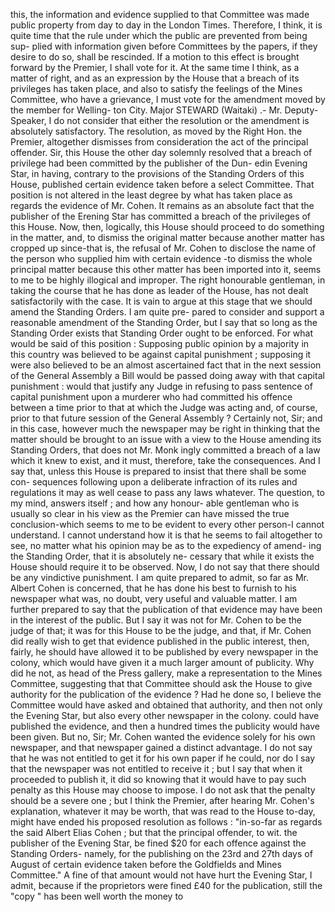 this, the information and evidence supplied to that Committee was made public property from day to day in the London Times. Therefore, I think, it is quite time that the rule under which the public are prevented from being sup- plied with information given before Committees by the papers, if they desire to do so, shall be rescinded. If a motion to this effect is brought forward by the Premier, I shall vote for it. At the same time I think, as a matter of right, and as an expression by the House that a breach of its privileges has taken place, and also to satisfy the feelings of the Mines Committee, who have a grievance, I must vote for the amendment moved by the member for Welling- ton City. Major STEWARD (Waitaki) .- Mr. Deputy- Speaker, I do not consider that either the resolution or the amendment is absolutely satisfactory. The resolution, as moved by the Right Hon. the Premier, altogether dismisses from consideration the act of the principal offender. Sir, this House the other day solemnly resolved that a breach of privilege had been committed by the publisher of the Dun- edin Evening Star, in having, contrary to the provisions of the Standing Orders of this House, published certain evidence taken before a select Committee. That position is not altered in the least degree by what has taken place as regards the evidence of Mr. Cohen. It remains as an absolute fact that the publisher of the Erening Star has committed a breach of the privileges of this House. Now, then, logically, this House should proceed to do something in the matter, and, to dismiss the original matter because another matter has cropped up since-that is, the refusal of Mr. Cohen to disclose the name of the person who supplied him with certain evidence -to dismiss the whole principal matter because this other matter has been imported into it, seems to me to be highly illogical and improper. The right honourable gentleman, in taking the course that he has done as leader of the House, has not dealt satisfactorily with the case. It is vain to argue at this stage that we should amend the Standing Orders. I am quite pre- pared to consider and support a reasonable amendment of the Standing Order, but I say that so long as the Standing Order exists that Standing Order ought to be enforced. For what would be said of this position : Supposing public opinion by a majority in this country was believed to be against capital punishment ; supposing it were also believed to be an almost ascertained fact that in the next session of the General Assembly a Bill would be passed doing away with that capital punishment : would that justify any Judge in refusing to pass sentence of capital punishment upon a murderer who had committed his offence between a time prior to that at which the Judge was acting and, of course, prior to that future session of the General Assembly ? Certainly not, Sir; and in this case, however much the newspaper may be right in thinking that the matter should be brought to an issue with a view to the House amending its Standing Orders, that does not Mr. Monk ingly committed a breach of a law which it knew to exist, and it must, therefore, take the consequences. And I say that, unless this House is prepared to insist that there shall be some con- sequences following upon a deliberate infraction of its rules and regulations it may as well cease to pass any laws whatever. The question, to my mind, answers itself ; and how any honour- able gentleman who is usually so clear in his view as the Premier can have missed the true conclusion-which seems to me to be evident to every other person-I cannot understand. I cannot understand how it is that he seems to fail altogether to see, no matter what his opinion may be as to the expediency of amend- ing the Standing Order, that it is absolutely ne- cessary that while it exists the House should require it to be observed. Now, I do not say that there should be any vindictive punishment. I am quite prepared to admit, so far as Mr. Albert Cohen is concerned, that he has done his best to furnish to his newspaper what was, no doubt, very useful and valuable matter. I am further prepared to say that the publication of that evidence may have been in the interest of the public. But I say it was not for Mr. Cohen to be the judge of that; it was for this House to be the judge, and that, if Mr. Cohen did really wish to get that evidence published in the public interest, then, fairly, he should have allowed it to be published by every newspaper in the colony, which would have given it a much larger amount of publicity. Why did he not, as head of the Press gallery, make a representation to the Mines Committee, suggesting that that Committee should ask the House to give authority for the publication of the evidence ? Had he done so, I believe the Committee would have asked and obtained that authority, and then not only the Evening Star, but also every other newspaper in the colony. could have published the evidence, and then a hundred times the publicity would have been given. But no, Sir; Mr. Cohen wanted the evidence solely for his own newspaper, and that newspaper gained a distinct advantage. I do not say that he was not entitled to get it for his own paper if he could, nor do I say that the newspaper was not entitled to receive it ; but I say that when it proceeded to publish it, it did so knowing that it would have to pay such penalty as this House may choose to impose. I do not ask that the penalty should be a severe one ; but I think the Premier, after hearing Mr. Cohen's explanation, whatever it may be worth, that was read to the House to-day, might have ended his proposed resolution as follows : "in-so-far as regards the said Albert Elias Cohen ; but that the principal offender, to wit. the publisher of the Evening Star, be fined $20 for each offence against the Standing Orders- namely, for the publishing on the 23rd and 27th days of August of certain evidence taken before the Goldfields and Mines Committee." A fine of that amount would not have hurt the Evening Star, I admit, because if the proprietors were fined £40 for the publication, still the "copy " has been well worth the money to 